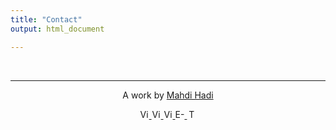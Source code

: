 ```yaml
---
title: "Contact"
output: html_document

---
```


&nbsp;
<hr />
<p style="text-align: center;">A work by <a href="https://www.tums.ac.ir/faculties/m-hadi">Mahdi Hadi</a></p>
<!-- Add icon library -->
<link rel="stylesheet" href="https://cdnjs.cloudflare.com/ajax/libs/font-awesome/4.7.0/css/font-awesome.min.css">
<!-- Add font awesome icons -->
<p style="text-align: center;">
    <a href ='https://scholar.google.com/citations?user=xSSU0wsAAAAJ&hl=en'  ><img src = 'https://camo.githubusercontent.com/970a33efbaca49ab23b521633f2f41ed1bb16707/68747470733a2f2f6564656e742e6769746875622e696f2f537570657254696e7949636f6e732f696d616765732f7376672f676f6f676c655f7363686f6c61722e737667' title = "Visit my Scholar" height = "15px" ></img>
    </a>
    <a href ='https://www.linkedin.com/in/mahdi-hadi-7081808/'  ><img src = 'https://camo.githubusercontent.com/45e6bebceba49c2cf76b1b3770b1adbe24e6c454/68747470733a2f2f6564656e742e6769746875622e696f2f537570657254696e7949636f6e732f696d616765732f7376672f6c696e6b6564696e2e737667' title = "Visit my linkedin" height = "15px" ></img>
    </a>
    <a href ='https://github.com/mehdihadi'  ><img src = 'https://camo.githubusercontent.com/d0518022b7a02d405ad5112a0c8aa455cbfe952e/68747470733a2f2f6564656e742e6769746875622e696f2f537570657254696e7949636f6e732f696d616765732f7376672f6769746875622e737667' title = "Visit my Github" height = "15px" ></img>
    </a>
    <a href = "mailto:m.hadi1981@gmail.com" ><img src = 'https://camo.githubusercontent.com/5bf17041186bbc591a286709593ee76baf2e4711/68747470733a2f2f6564656e742e6769746875622e696f2f537570657254696e7949636f6e732f696d616765732f7376672f676d61696c2e737667' title = "E-mai me"  height = "15px" ></img>
    </a>
    <a href = "tel:+989189061738" ><img src = 'https://camo.githubusercontent.com/fce4b2b8a7a33047fd617855c5b7564e61f10c17/68747470733a2f2f6564656e742e6769746875622e696f2f537570657254696e7949636f6e732f696d616765732f7376672f70686f6e652e737667' title = "Tell me"  height = "15px" ></img>
    </a>
</p>
&nbsp;


<!-- <a href ='https://twitter.com/Mhadi09967412'  ><img src = 'https://camo.githubusercontent.com/9bbddae7e626bda73c943e06b4568a7a02e193b4/68747470733a2f2f6564656e742e6769746875622e696f2f537570657254696e7949636f6e732f696d616765732f7376672f747769747465722e737667' title = "Visit my twitter" height = "15px" ></img>
    </a> -->
